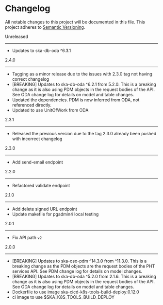 Changelog
==========

All notable changes to this project will be documented in this file.
This project adheres to [Semantic Versioning](http://semver.org/).

Unreleased
*****
* Updates to ska-db-oda ^6.3.1

2.4.0

*****

* Tagging as a minor release due to the issues with 2.3.0 tag not having correct changelog
* [BREAKING] Updates to ska-db-oda ^6.2.1 from 5.2.0. This is a breaking change as it is also using PDM objects in the request bodies of the API. See ODA change log for details on model and table changes.
* Updated the dependencies. PDM is now inferred from ODA, not referenced directly.
* Updated to use  UnitOfWork from ODA 


2.3.1

*****

* Released the previous version due to the tag 2.3.0 already been pushed with incorrect changelog

2.3.0
*****

* Add send-email endpoint 

2.2.0

*****

* Refactored validate endpoint

2.1.0

*****

* Add delete signed URL endpoint
* Update makefile for pgadmin4 local testing

2.0.1

*****

* Fix API path `v2`


2.0.0

*****

* [BREAKING] Updates to ska-oso-pdm ^14.3.0 from ^11.3.0. This is a breaking change as the PDM objects are the request bodies of the PHT services API. See PDM change log for details on model changes.
* [BREAKING] Updates to ska-db-oda ^5.2.0 from 2.1.6. This is a breaking change as it is also using PDM objects in the request bodies of the API. See ODA change log for details on model and table changes.
* Dockerfile to use image ska-cicd-k8s-tools-build-deploy:0.12.0
* ci image to use $SKA_K8S_TOOLS_BUILD_DEPLOY